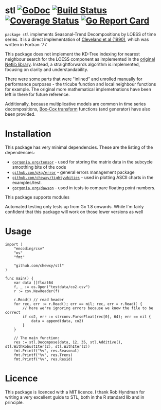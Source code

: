 # stl [![GoDoc](https://godoc.org/github.com/chewxy/stl?status.svg)](https://godoc.org/github.com/chewxy/stl) [![Build Status](https://travis-ci.org/chewxy/stl.svg?branch=master)](https://travis-ci.org/chewxy/stl) [![Coverage Status](https://coveralls.io/repos/github/chewxy/stl/badge.png)](https://coveralls.io/github/chewxy/stl) [![Go Report Card](https://goreportcard.com/badge/github.com/chewxy/stl)](https://goreportcard.com/report/github.com/chewxy/stl) #

`package stl` implements Seasonal-Trend Decompositions by LOESS of time series. It is a direct implementation of [Cleveland et al (1990)](https://search.proquest.com/openview/cc5001e8a0978a6c029ae9a41af00f21/1?pq-origsite=gscholar&cbl=105444), which was written in Fortran '77. 

This package does not implement the KD-Tree indexing for nearest neighbour search for the LOESS component as implemented in the [original Netlib library](http://www.netlib.org/a/stl). Instead, a straightforwards algorithm is implemented, focusing on clarity and understandability.

There were some parts that were "inlined" and unrolled manually for performance purposes - the tricube function and local neighbour functions for example. The original more mathematical implemetnations have been left in there for future reference. 

Additionally, because multiplicative models are common in time series decompositions, [Box-Cox transform](https://en.wikipedia.org/wiki/Power_transform#Box%E2%80%93Cox_transformation) functions (and generator) have also been provided.

# Installation #

This package has very minimal dependencies. These are the listing of the dependencies:

* [`gorgonia.org/tensor`](https://github.com/gorgonia/tensor) - used for storing the matrix data in the subcycle smoothing bits of the code
* [`github.com/pkg/error`](https://github.com/pkg/error) - general errors management package
* [`github.com/chewxy/tightywhities`](https://github.com/chewxy/tightywhities) - used in plotting ASCII charts in the examples/test.
* [`gorgonia.org/dawson`](https://github.com/gorgonia/dawson) - used in tests to compare floating point numbers.

This package supports modules

Automated testing only tests up from Go 1.8 onwards. While I'm fairly confident that this package will work on those lower versions as well

# Usage #

```golang
import (
	"encoding/csv"
	"os"
	"fmt"

	"github.com/chewxy/stl"
)

func main() {
	var data []float64
	f, _ := os.Open("testdata/co2.csv")
	r := csv.NewReader(f)

	r.Read() // read header
	for rec, err := r.Read(); err == nil; rec, err = r.Read() {
		// here we're ignoring errors because we know the file to be correct
		if co2, err := strconv.ParseFloat(rec[0], 64); err == nil {
			data = append(data, co2)
		}
	}

	// The main function: 
	res := stl.Decompose(data, 12, 35, stl.Additive(), stl.WithRobustIter(2), stl.WithIter(2))
	fmt.Printf("%v", res.Seasonal)
	fmt.Printf("%v", res.Trens)
	fmt.Printf("%v", res.Resid)

```

# Licence #
 
This package is licenced with a MIT licence. I thank Rob Hyndman for writing a very excellent guide to STL, both in the R standard lib and in principle.
